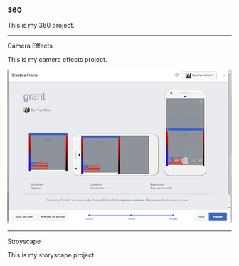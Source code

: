 ### 360

This is my 360 project.

<script src="//360.vizor.io/scripts/embed.js" data-vizorurl="https://360.vizor.io/embed/v/kvvpb" ></script>

***

Camera Effects

This is my camera effects project.

![grant](https://github.com/clonetrooper71/clonetrooper71.github.io/blob/master/grant.PNG?raw=true "Optional Title")

***

Stroyscape

This is my storyscape project.

<script src="//360.vizor.io/scripts/embed.js" data-vizorurl="https://patches.vizor.io/embed/greenmoster71/grant-s-house" ></script>
